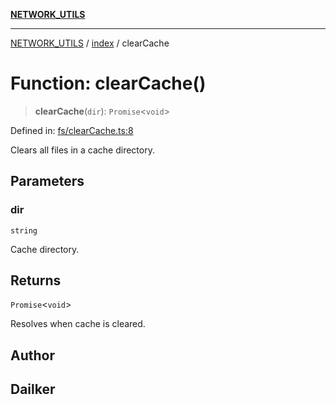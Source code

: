 [**NETWORK_UTILS**](../../README.md)

***

[NETWORK_UTILS](../../README.md) / [index](../README.md) / clearCache

# Function: clearCache()

> **clearCache**(`dir`): `Promise`\<`void`\>

Defined in: [fs/clearCache.ts:8](https://github.com/dailker/everyutil-js/blob/b3e269da55b7d96c15eb37e98c5c4f6b94f05f6f/src/fs/clearCache.ts#L8)

Clears all files in a cache directory.

## Parameters

### dir

`string`

Cache directory.

## Returns

`Promise`\<`void`\>

Resolves when cache is cleared.

## Author

## Dailker
